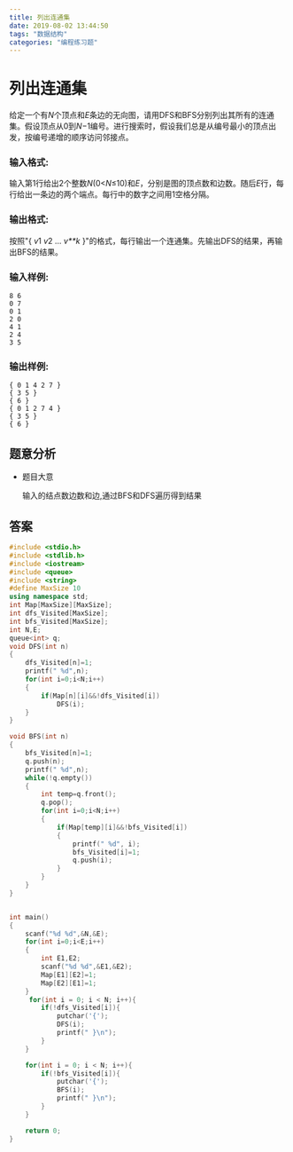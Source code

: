 ```yaml
---
title: 列出连通集
date: 2019-08-02 13:44:50
tags: "数据结构"
categories: "编程练习题"
---
```


# 列出连通集

给定一个有*N*个顶点和*E*条边的无向图，请用DFS和BFS分别列出其所有的连通集。假设顶点从0到*N*−1编号。进行搜索时，假设我们总是从编号最小的顶点出发，按编号递增的顺序访问邻接点。

### 输入格式:

输入第1行给出2个整数*N*(0<*N*≤10)和*E*，分别是图的顶点数和边数。随后*E*行，每行给出一条边的两个端点。每行中的数字之间用1空格分隔。

### 输出格式:

按照"{ *v*1 *v*2 ... *v**k* }"的格式，每行输出一个连通集。先输出DFS的结果，再输出BFS的结果。

### 输入样例:

```in
8 6
0 7
0 1
2 0
4 1
2 4
3 5
```

### 输出样例:

```out
{ 0 1 4 2 7 }
{ 3 5 }
{ 6 }
{ 0 1 2 7 4 }
{ 3 5 }
{ 6 }
```

## 题意分析

- 题目大意

  输入的结点数边数和边,通过BFS和DFS遍历得到结果

## 答案

```c++
#include <stdio.h>
#include <stdlib.h>
#include <iostream>
#include <queue>
#include <string>
#define MaxSize 10
using namespace std;
int Map[MaxSize][MaxSize];
int dfs_Visited[MaxSize];
int bfs_Visited[MaxSize];
int N,E;
queue<int> q;
void DFS(int n)
{
    dfs_Visited[n]=1;
    printf(" %d",n);
    for(int i=0;i<N;i++)
    {
        if(Map[n][i]&&!dfs_Visited[i])
            DFS(i);
    }
}

void BFS(int n)
{
    bfs_Visited[n]=1;
    q.push(n);
    printf(" %d",n);
    while(!q.empty())
    {
        int temp=q.front();
        q.pop();
        for(int i=0;i<N;i++)
        {
            if(Map[temp][i]&&!bfs_Visited[i])
            {
                printf(" %d", i);
                bfs_Visited[i]=1;
                q.push(i);
            }
        }
    }
}


int main()
{
    scanf("%d %d",&N,&E);
    for(int i=0;i<E;i++)
    {
        int E1,E2;
        scanf("%d %d",&E1,&E2);
        Map[E1][E2]=1;
        Map[E2][E1]=1;
    }
     for(int i = 0; i < N; i++){
        if(!dfs_Visited[i]){
            putchar('{');
            DFS(i);
            printf(" }\n");
        }
    }

    for(int i = 0; i < N; i++){
        if(!bfs_Visited[i]){
            putchar('{');
            BFS(i);
            printf(" }\n");
        }
    }

    return 0;
}
```
